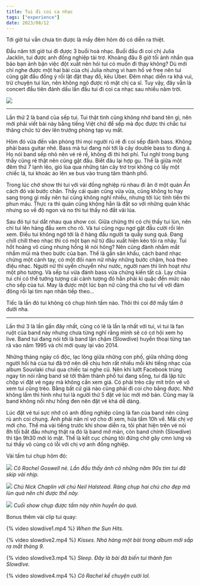 ```yaml
---
title: Tui đi coi ca nhạc
tags: ["experience"]
date: 2023/08/12
---
```


Tới giờ tui vẫn chưa tin được là mấy đêm hôm đó có diễn ra thiệt.

<!-- more -->

Đầu năm tới giờ tui đi được 3 buổi hoà nhạc. Buổi đầu đi coi chị Julia Jacklin, tui được anh đồng nghiệp tài trợ. Khoảng đâu 8 giờ tối ảnh nhắn qua bảo bạn ảnh bận việc đột xuất nên hỏi tui có muốn đi thay không? Dù mới chỉ nghe được một hai bài của chị Julia nhưng vì ham hố vé free nên tui cũng gật đầu đồng ý rồi lật đật thay đồ, kêu Uber. Đêm nhạc diễn ra khá vui, trừ chuyện tui lùn, nên không ngó được rõ mặt chị ca sĩ. Tuy vậy, đây vẫn là concert đầu tiên đánh dấu lần đầu tui đi coi ca nhạc sau nhiều năm trời.

![](juliajacklin.jpg)

---

Lần thứ 2 là band của sếp tui. Tui thật tình cũng không nhớ band tên gì, nên mới phải viết bài này bằng tiếng Việt chứ để sếp mà đọc được thì chắc tui thăng chức từ dev lên trưởng phòng tạp vụ mất.

Hôm đó vừa đến văn phòng thì mọi người rủ rê đi coi sếp đánh bass. Không phải bass guitar nhé. Bass mà tui đang nói tới là cây double bass to đùng á. Họ nói band sếp nhỏ nên vé rẻ rề, không đi thì hơi phí. Tui nghĩ trong bụng thấy cũng rẻ thật nên cũng gật đầu. Biết đâu lại hợp gu. Thế là giữa một đêm thứ 7 lạnh lẽo, gió lùa qua những tán cây trơ trọi không có lấy một chiếc lá, tui khoác áo lên xe bus vào trung tâm thành phố.

Trong lúc chờ show thì tui với vài đồng nghiệp rủ nhau đi ăn ở một quán Ấn cách đó vài bước chân. Thấy cái quán cũng vừa vừa, cũng không to hay sang trọng gì mấy nên tui cũng không nghĩ nhiều, nhưng tới lúc tính tiền thì phun máu. Thực ra thì quán cũng không hẳn là đắt so với những quán khác nhưng so về độ ngon và no thì tui thấy nó đắt vãi lúa.

Sau đó tụi tui dắt nhau qua show coi. Giữa chừng thì có chị thấy tui lùn, nên chỉ tui lên hàng đầu xem cho rõ. Và tui cũng ngu ngơ gật đầu cười rồi lên xem. Điều tui không ngờ tới là ở hàng đầu người ta quẩy sung quá. Đang chill chill theo nhạc thì có một bạn nữ từ đâu xuất hiện kéo tôi ra nhảy. Tui hốt hoảng vô cùng nhưng hổng lẽ nói hông? Nên cũng đành nhắm mắt nhắm mũi mà theo bước của bạn. Thế là gần sân khấu, cách band nhạc chừng một cánh tay, có một đôi nam nữ nhảy những bước chậm, hoà theo điệu nhạc. Người nữ thì uyển chuyển như nước, người nam thì linh hoạt như một pho tượng. Và sếp tui vừa đánh bass vừa chứng kiến tất cả. Lạy chúa tui chỉ có thể tưởng tượng cái cảnh tượng đó hẳn phải kì quặc đến mức nào cho sếp của tui. May là được một lúc bạn nữ cũng thả cho tui về với đám đông rồi lại tìm nạn nhân tiếp theo…

Tiếc là lần đó tui không có chụp hình tấm nào. Thôi thì coi đỡ mấy tấm ở dưới nha.

---

Lần thứ 3 là lần gần đây nhất, cũng có lẽ là lần lạ nhất với tui, vì tui là fan ruột của band này nhưng chưa từng nghĩ rằng mình sẽ có cơ hội xem họ live. Band tui đang nói tới là band lặn chậm (Slowdive) huyền thoại từng tan rã vào năm 1995 và chỉ mới quay lại vào 2014.

Những tháng ngày cô độc, lạc lõng giữa những con phố, giữa những dòng người hối hả của tui đã trở nên dễ chịu hơn rất nhiều mỗi khi tiếng nhạc của album Souvlaki chui qua chiếc tai nghe cũ. Nên khi lướt Facebook trúng ngay tin nói rằng band sẽ tới thăm thành phố tui đang sống, tui đã lập tức chộp ví đặt vé ngay mà không cần xem giá. Có phải trèo cây mít trốn vé vô xem tui cũng trèo. Bằng bất cứ giá nào cũng phải đi coi cho bằng được. Nhớ không lầm thì hình như tui là người thứ 5 đặt vé lúc mới mở bán. Cũng may là band không nổi như hồng đen nên đặt vé khá dễ dàng.

Lúc đặt vé tui sực nhớ có anh đồng nghiệp cũng là fan của band nên cũng rủ anh coi chung. Ảnh phải năn nỉ vợ cho đi xem, hứa tầm 10h về. Mãi chị vợ mới cho. Thế mà vài tiếng trước khi show diễn ra, tôi phát hiện trên vé nói 8h tối bắt đầu nhưng thật ra đó là band mở màn, còn band chính (Slowdive) thì tận 9h30 mới ló mặt. Thế là kết cục chúng tôi đứng chờ gãy cmn lưng và tui thấy vô cùng có lỗi với chị vợ anh đồng nghiệp.

Vài tấm tui chụp hôm đó:

![](slowdive1.jpg)
*Cô Rachel Goswell nè. Lần đầu thấy ảnh cô những năm 90s tim tui đã skip vài nhịp.*
<br>

![](slowdive2.jpg)
*Chú Nick Chaplin với chú Neil Halstead. Ráng chụp hai chú cho đẹp mà lùn quá nên chỉ được thế này.*
<br>

![](slowdive3.jpg)
*Cuối show chụp được tấm này nhìn huyền ảo quá.*
<br>

Bonus thêm vài clip tui quay:

{% video slowdive1.mp4 %}
*When the Sun Hits.*

{% video slowdive2.mp4 %}
*Kisses. Nhá hàng một bài trong album mới sắp ra mắt tháng 9.*

{% video slowdive3.mp4 %}
*Sleep. Đây là bài đã biến tui thành fan Slowdive.*

{% video slowdive4.mp4 %}
*Cô Rachel kể chuyện cười lol.*
